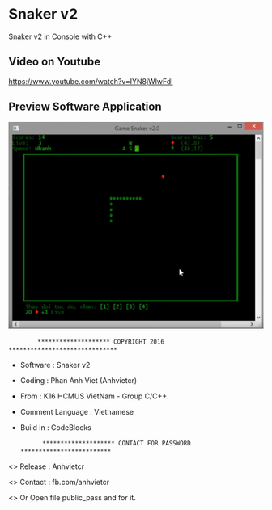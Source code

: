# Snaker v2
Snaker v2 in Console with C++

Video on Youtube
------------------------------------------
https://www.youtube.com/watch?v=IYN8jWlwFdI

Preview Software Application
------------------------------------------
[![GitHub release](preview.PNG)](preview)

			******************** COPYRIGHT 2016 ******************************
+ Software              : Snaker v2
+ Coding		: Phan Anh Viet (Anhvietcr)
+ From			: K16 HCMUS VietNam - Group C/C++.
+ Comment Language	: Vietnamese
+ Build in		: CodeBlocks

			******************** CONTACT FOR PASSWORD *************************

<> Release        	: Anhvietcr

<> Contact	      	: fb.com/anhvietcr

<> Or Open file public_pass and for it.
